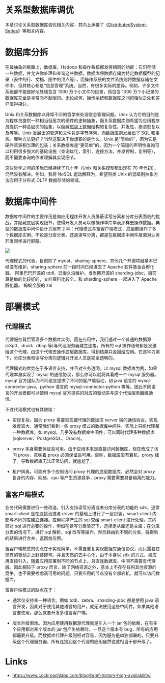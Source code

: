 # 关系型数据库调优

本章讨论关系型数据库调优相关内容，其向上承接了《[DistributedSystem-Series](https://github.com/wx-chevalier/DistributedSystem-Series?q=)》等相关内容。

# 数据库分拆

在最抽象的层面上，数据库，Hadoop 和操作系统都发挥相同的功能：它们存储一些数据，并允许你处理和查询这些数据。数据库将数据存储为特定数据模型的记录（表中的行、文档、图中的顶点等），而操作系统的文件系统则将数据存储在文件中，但其核心都是“信息管理”系统。当然，有很多实际的差异。例如，许多文件系统都不能很好地处理包含 1000 万个小文件的目录，而包含 1000 万个小记录的数据库完全是寻常而不起眼的。无论如何，操作系统和数据库之间的相似之处和差异值得探讨。

Unix 和关系数据库以非常不同的哲学来处理信息管理问题。Unix 认为它的目的是为程序员提供一种相当低层次的硬件的逻辑抽象，而关系数据库则希望为应用程序员提供一种高层次的抽象，以隐藏磁盘上数据结构的复杂性，并发性，崩溃恢复以及等等。Unix 发展出的管道和文件只是字节序列，而数据库则发展出了 SQL 和事务。哪种方法更好？当然这取决于你想要的是什么。Unix 是“简单的”，因为它是硬件资源相当薄的包装；关系数据库是“更简单”的，因为一个简短的声明性查询可以利用很多强大的基础设施（查询优化，索引，连接方法，并发控制，复制等），而不需要查询的作者理解其实现细节。

这些哲学之间的矛盾已经持续了几十年（Unix 和关系模型都出现在 70 年代初），仍然没有解决。例如，我将 NoSQL 运动解释为，希望将类 Unix 的低级别抽象方法应用于分布式 OLTP 数据存储的领域。

# 数据库中间件

数据库中间件的主要作用是向应用程序开发人员屏蔽读写分离和分库分表面临的挑战，并隐藏底层实现细节，使得开发人员可以像操作单库单表那样去操作数据。典型的数据库中间件设计方案有 2 种：代理模式与富客户端模式，底层都操作了多个数据库实例。不论是分库分表，还是读写分离，都是在数据库中间件层面对业务开发同学进行屏蔽。

![](https://tva1.sinaimg.cn/large/007rAy9hgy1g2h8zxrsmfj30u00e4gna.jpg)

代理模式的代表，目前除了 mycat、sharing-sphere，其他几个开源项目基本已经没有维护，sharing-sphere 前一段时间已经进去了 Apache 软件基金会孵化器。
阿里巴巴开源的 tddl，已很久没维护。当当网开源的 sharding-jdbc，目前算是做的比较好的，文档资料比较全。和 sharding-sphere 一起进入了 Apache 孵化器。
蚂蚁金服的 zal

# 部署模式

## 代理模式

代理服务背后管理多个数据库实例。而在应用中，我们通过一个普通的数据源(c3p0、druid、dbcp 等)与代理服务器建立连接，所有的 sql 操作语句都是发送给这个代理，由这个代理去操作底层数据库，得到结果并返回给应用。在这种方案下，分库分表和读写分离的逻辑对开发人员是完全透明的。

代理模式的优势在于多语言支持，并且对业务透明。以 mysql 数据库为例，如果代理本身实现了 mysql 的通信协议，那么你可以就将其看成一个 mysql 服务器。mysql 官方团队为不同语言提供了不同的客户端驱动，如 java 语言的 mysql-connector-java，python 语言的 mysql-connector-python 等等。因此不同语言的开发者都可以使用 mysql 官方提供的对应的驱动来与这个代理服务器建通信。

不过代理模式也有其缺陷：

- 实现复杂。因为 proxy 需要实现被代理的数据库 server 端的通信协议，实现难度较大。通常我们看到一些 proxy 模式的数据库中间件，实际上只能代理某一种数据库，如 mysql。几乎没有数据库中间件，可以同时代理多种数据库(sqlserver、PostgreSQL、Oracle)。

- proxy 本身需要保证高可用。由于应用本来是直接访问数据库，现在改成了访问 proxy，意味着 proxy 必须保证高可用。否则，数据库没有宕机，proxy 挂了，导致数据库无法正常访问，就尴尬了。

- 租户隔离。可能有多个应用访问 proxy 代理的底层数据库，必然会对 proxy 自身的内存、网络、cpu 等产生资源竞争，proxy 需要需要具备隔离的能力。

## 富客户端模式

业务代码需要进行一些改造，引入支持读写分离或者分库分表的功能的 sdk，通常 smart-client 是在连接池或者 driver 的基础上进行了一层封装，smart-client 内部与不同的库建立连接。应用程序产生的 sql 交给 smart-client 进行处理，其内部对 sql 进行必要的操作，例如在读写分离情况下，选择走从库还是主库；在分库分表的情况下，进行 sql 解析、sql 改写等操作，然后路由到不同的分库，将得到的结果进行合并，返回给应用。

富客户端模式的优点在于实现简单，不需要重复实现数据库通信协议，而只需要在现有的驱动之上封装即可。并且天然的去中心化，由于本身以 sdk 的方式，被应用直接引入，随着应用部署到不同的节点上，且直连数据库，中间不需要有代理层。因此相较于 proxy 而言，除了网络资源之外，基本上不存在任何其他资源的竞争，也不需要考虑高可用的问题。只要应用的节点没有全部宕机，就可以访问数据库。

富客户端模式的缺点在于：

- 通常仅支持某一种语言。例如 tddl、zebra、sharding-jdbc 都是使用 java 语言开发，因此对于使用其他语言的用户，就无法使用这些中间件。如果其他语言要使用，那么就要开发多语言客户端。

- 版本升级困难。因为应用使用数据源代理就是引入一个 jar 包的依赖，在有多个应用都对某个版本的 jar 包产生依赖时，一旦这个版本有 bug，所有的应用都需要升级。而数据库代理升级则相对容易，因为服务是单独部署的，只要升级这个代理服务器，所有连接到这个代理的应用自然也就相当于都升级了。

# Links

- https://www.cockroachlabs.com/blog/brief-history-high-availability/
